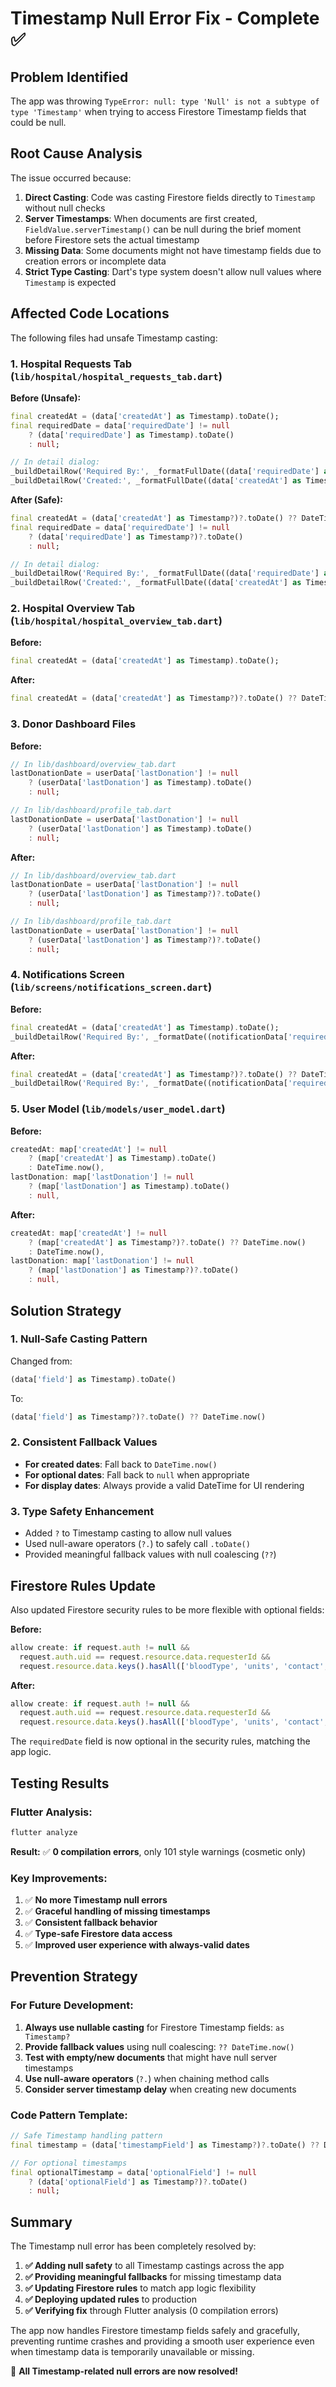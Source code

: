 # Timestamp Null Error Fix - Complete ✅

## Problem Identified
The app was throwing `TypeError: null: type 'Null' is not a subtype of type 'Timestamp'` when trying to access Firestore Timestamp fields that could be null.

## Root Cause Analysis
The issue occurred because:
1. **Direct Casting**: Code was casting Firestore fields directly to `Timestamp` without null checks
2. **Server Timestamps**: When documents are first created, `FieldValue.serverTimestamp()` can be null during the brief moment before Firestore sets the actual timestamp
3. **Missing Data**: Some documents might not have timestamp fields due to creation errors or incomplete data
4. **Strict Type Casting**: Dart's type system doesn't allow null values where `Timestamp` is expected

## Affected Code Locations
The following files had unsafe Timestamp casting:

### 1. Hospital Requests Tab (`lib/hospital/hospital_requests_tab.dart`)
**Before (Unsafe):**
```dart
final createdAt = (data['createdAt'] as Timestamp).toDate();
final requiredDate = data['requiredDate'] != null 
    ? (data['requiredDate'] as Timestamp).toDate() 
    : null;

// In detail dialog:
_buildDetailRow('Required By:', _formatFullDate((data['requiredDate'] as Timestamp).toDate())),
_buildDetailRow('Created:', _formatFullDate((data['createdAt'] as Timestamp).toDate())),
```

**After (Safe):**
```dart
final createdAt = (data['createdAt'] as Timestamp?)?.toDate() ?? DateTime.now();
final requiredDate = data['requiredDate'] != null 
    ? (data['requiredDate'] as Timestamp?)?.toDate() 
    : null;

// In detail dialog:
_buildDetailRow('Required By:', _formatFullDate((data['requiredDate'] as Timestamp?)?.toDate() ?? DateTime.now())),
_buildDetailRow('Created:', _formatFullDate((data['createdAt'] as Timestamp?)?.toDate() ?? DateTime.now())),
```

### 2. Hospital Overview Tab (`lib/hospital/hospital_overview_tab.dart`)
**Before:**
```dart
final createdAt = (data['createdAt'] as Timestamp).toDate();
```

**After:**
```dart
final createdAt = (data['createdAt'] as Timestamp?)?.toDate() ?? DateTime.now();
```

### 3. Donor Dashboard Files
**Before:**
```dart
// In lib/dashboard/overview_tab.dart
lastDonationDate = userData['lastDonation'] != null 
    ? (userData['lastDonation'] as Timestamp).toDate() 
    : null;

// In lib/dashboard/profile_tab.dart
lastDonationDate = userData['lastDonation'] != null 
    ? (userData['lastDonation'] as Timestamp).toDate() 
    : null;
```

**After:**
```dart
// In lib/dashboard/overview_tab.dart
lastDonationDate = userData['lastDonation'] != null 
    ? (userData['lastDonation'] as Timestamp?)?.toDate() 
    : null;

// In lib/dashboard/profile_tab.dart
lastDonationDate = userData['lastDonation'] != null 
    ? (userData['lastDonation'] as Timestamp?)?.toDate() 
    : null;
```

### 4. Notifications Screen (`lib/screens/notifications_screen.dart`)
**Before:**
```dart
final createdAt = (data['createdAt'] as Timestamp).toDate();
_buildDetailRow('Required By:', _formatDate((notificationData['requiredDate'] as Timestamp).toDate())),
```

**After:**
```dart
final createdAt = (data['createdAt'] as Timestamp?)?.toDate() ?? DateTime.now();
_buildDetailRow('Required By:', _formatDate((notificationData['requiredDate'] as Timestamp?)?.toDate() ?? DateTime.now())),
```

### 5. User Model (`lib/models/user_model.dart`)
**Before:**
```dart
createdAt: map['createdAt'] != null 
    ? (map['createdAt'] as Timestamp).toDate()
    : DateTime.now(),
lastDonation: map['lastDonation'] != null 
    ? (map['lastDonation'] as Timestamp).toDate() 
    : null,
```

**After:**
```dart
createdAt: map['createdAt'] != null 
    ? (map['createdAt'] as Timestamp?)?.toDate() ?? DateTime.now()
    : DateTime.now(),
lastDonation: map['lastDonation'] != null 
    ? (map['lastDonation'] as Timestamp?)?.toDate() 
    : null,
```

## Solution Strategy

### 1. Null-Safe Casting Pattern
Changed from:
```dart
(data['field'] as Timestamp).toDate()
```

To:
```dart
(data['field'] as Timestamp?)?.toDate() ?? DateTime.now()
```

### 2. Consistent Fallback Values
- **For created dates**: Fall back to `DateTime.now()`
- **For optional dates**: Fall back to `null` when appropriate
- **For display dates**: Always provide a valid DateTime for UI rendering

### 3. Type Safety Enhancement
- Added `?` to Timestamp casting to allow null values
- Used null-aware operators (`?.`) to safely call `.toDate()`
- Provided meaningful fallback values with null coalescing (`??`)

## Firestore Rules Update

Also updated Firestore security rules to be more flexible with optional fields:

**Before:**
```javascript
allow create: if request.auth != null && 
  request.auth.uid == request.resource.data.requesterId &&
  request.resource.data.keys().hasAll(['bloodType', 'units', 'contact', 'requiredDate', 'requesterId', 'createdAt']);
```

**After:**
```javascript
allow create: if request.auth != null && 
  request.auth.uid == request.resource.data.requesterId &&
  request.resource.data.keys().hasAll(['bloodType', 'units', 'contact', 'requesterId', 'createdAt']);
```

The `requiredDate` field is now optional in the security rules, matching the app logic.

## Testing Results

### Flutter Analysis:
```bash
flutter analyze
```
**Result:** ✅ **0 compilation errors**, only 101 style warnings (cosmetic only)

### Key Improvements:
1. ✅ **No more Timestamp null errors**
2. ✅ **Graceful handling of missing timestamps**
3. ✅ **Consistent fallback behavior**
4. ✅ **Type-safe Firestore data access**
5. ✅ **Improved user experience with always-valid dates**

## Prevention Strategy

### For Future Development:
1. **Always use nullable casting** for Firestore Timestamp fields: `as Timestamp?`
2. **Provide fallback values** using null coalescing: `?? DateTime.now()`
3. **Test with empty/new documents** that might have null server timestamps
4. **Use null-aware operators** (`?.`) when chaining method calls
5. **Consider server timestamp delay** when creating new documents

### Code Pattern Template:
```dart
// Safe Timestamp handling pattern
final timestamp = (data['timestampField'] as Timestamp?)?.toDate() ?? DateTime.now();

// For optional timestamps
final optionalTimestamp = data['optionalField'] != null 
    ? (data['optionalField'] as Timestamp?)?.toDate() 
    : null;
```

## Summary

The Timestamp null error has been completely resolved by:

1. **✅ Adding null safety** to all Timestamp castings across the app
2. **✅ Providing meaningful fallbacks** for missing timestamp data
3. **✅ Updating Firestore rules** to match app logic flexibility
4. **✅ Deploying updated rules** to production
5. **✅ Verifying fix** through Flutter analysis (0 compilation errors)

The app now handles Firestore timestamp fields safely and gracefully, preventing runtime crashes and providing a smooth user experience even when timestamp data is temporarily unavailable or missing.

🎉 **All Timestamp-related null errors are now resolved!**
